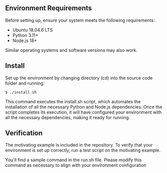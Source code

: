 ## Environment Requirements

Before setting up, ensure your system meets the following requirements:

- Ubuntu 18.04.6 LTS
- Python 3.11+
- Node.js 18+

Similar operating systems and software versions may also work.

## Install

Set up the environment by changing directory (cd) into the source code folder and running:

```shell
$ ./install.sh
```

This command executes the install.sh script, which automates the installation of all the necessary Python and Node.js dependencies. Once the script completes its execution, it will have configured your environment with all the necessary dependencies, making it ready for running.

## Verification

The motivating example is included in the repository. To verify that your environment is set up correctly, run a test script on the motivating example.

You'll find a sample command in the run.sh file. Please modify this command as necessary to align with your environment configuration
